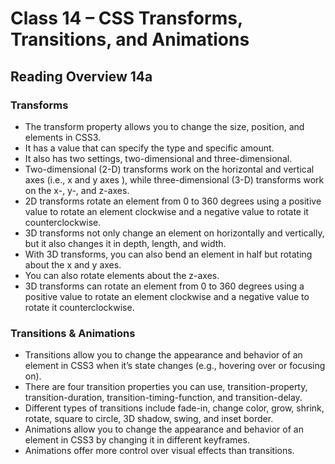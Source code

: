 # Class 14 – CSS Transforms, Transitions, and Animations

## Reading Overview 14a

### Transforms

- The transform property allows you to change the size, position, and elements in CSS3.
- It has a value that can specify the type and specific amount.
- It also has two settings, two-dimensional and three-dimensional.
- Two-dimensional (2-D) transforms work on the horizontal and vertical axes (i.e., x and y axes ), while three-dimensional (3-D) transforms work on the x-, y-, and z-axes.
- 2D transforms rotate an element from 0 to 360 degrees using a positive value to rotate an element clockwise and a negative value to rotate it counterclockwise.
- 3D transforms not only change an element on horizontally and vertically, but it also changes it in depth, length, and width.
- With 3D transforms, you can also bend an element in half but rotating about the x and y axes.
- You can also rotate elements about the z-axes.
- 3D transforms can rotate an element from 0 to 360 degrees using a positive value to rotate an element clockwise and a negative value to rotate it counterclockwise.

### Transitions & Animations

- Transitions allow you to change the appearance and behavior of an element in CSS3 when it’s state changes (e.g., hovering over or focusing on).
- There are four transition properties you can use, transition-property, transition-duration, transition-timing-function, and transition-delay.
- Different types of transitions include fade-in, change color, grow, shrink, rotate, square to circle, 3D shadow, swing, and inset border.
- Animations allow you to change the appearance and behavior of an element in CSS3 by changing it in different keyframes.
- Animations offer more control over visual effects than transitions.
